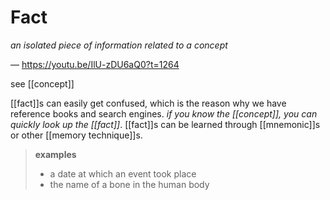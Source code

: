 # Fact

_an isolated piece of information related to a concept_

&mdash; <https://youtu.be/IlU-zDU6aQ0?t=1264>

see [[concept]]

[[fact]]s can easily get confused, which is the reason why we have reference books and search engines. _if you know the [[concept]], you can quickly look up the [[fact]]_. [[fact]]s can be learned through [[mnemonic]]s or other [[memory technique]]s.

> **examples**
>
> - a date at which an event took place
> - the name of a bone in the human body
